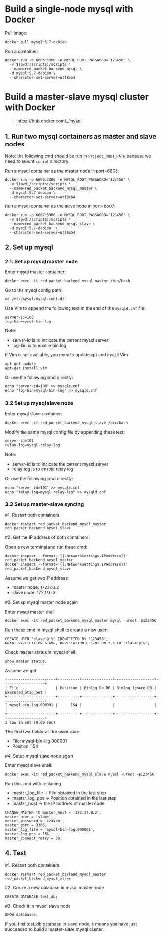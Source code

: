 # Build a single-node mysql with Docker
Pull image:
```shell
docker pull mysql:5.7-debian
```

Run a container:
```shell
docker run -p 6606:3306 -e MYSQL_ROOT_PASSWORD='123456' \
  -v $(pwd)/scripts:/scripts \
  --name=red_packet_backend_mysql \
  -d mysql:5.7-debian \
  --character-set-server=utf8mb4
```

# Build a master-slave mysql cluster with Docker
> https://hub.docker.com/_/mysql

## 1. Run two mysql containers as master and slave nodes
Note: the following cmd should be run in `Project_ROOT_PATH` because we need to mount `script` directory.

Run a mysql container as the master node in port=6606:
```shell
docker run -p 6606:3306 -e MYSQL_ROOT_PASSWORD='123456' \
  -v $(pwd)/scripts:/scripts \
  --name=red_packet_backend_mysql_master \
  -d mysql:5.7-debian \
  --character-set-server=utf8mb4
```

Run a mysql container as the slave node  in port=6607:
```shell
docker run -p 6607:3306 -e MYSQL_ROOT_PASSWORD='123456' \
  -v $(pwd)/scripts:/scripts \
  --name=red_packet_backend_mysql_slave \
  -d mysql:5.7-debian  \
  --character-set-server=utf8mb4
```

## 2. Set up mysql
### 2.1. Set up mysql master node

Enter mysql master container:
```shell
docker exec -it red_packet_backend_mysql_master /bin/bash
```

Go to the mysql config path:
```shell
cd /etc/mysql/mysql.conf.d/
```

Use Vim to append the following text in the end of the `mysqld.cnf` file:
```text
server-id=100
log-bin=mysql-bin-log
```
Note:
- server-id is to indicate the current mysql server
- log-bin is to enable bin log 

If Vim is not available, you need to update apt and install Vim
```shell
apt-get update
apt-get install vim
```

Or use the following cmd directly:
```shell
echo "server-id=100" >> mysqld.cnf
echo "log-bin=mysql-bin-log" >> mysqld.cnf
````

### 3.2 Set up mysql slave node
Enter mysql slave container:
```shell
docker exec -it red_packet_backend_mysql_slave /bin/bash
```

Modify the same mysql config file by appending these text:
```text
server-id=101
relay-log=mysql-relay-log
```

Note:
- server-id is to indicate the current mysql server
- relay-log is to enable relay log

Or use the following cmd directly:
```shell
echo "server-id=101" >> mysqld.cnf 
echo "relay-log=mysql-relay-log" >> mysqld.cnf
````

### 3.3 Set up master-slave syncing
#1. Restart both containers
```shell
docker restart red_packet_backend_mysql_master red_packet_backend_mysql_slave
```

#2. Get the IP address of both containers:

Open a new terminal and run these cmd:
```shell
docker inspect --format='{{.NetworkSettings.IPAddress}}' red_packet_backend_mysql_master
docker inspect --format='{{.NetworkSettings.IPAddress}}' red_packet_backend_mysql_slave
```

Assume we get two IP address:
- master node: 172.17.0.2
- slave node: 172.17.0.3

#3. Set up mysql master node again

Enter mysql master shell
```shell
docker exec -it red_packet_backend_mysql_master mysql -uroot -p123456
```

Run these cmd in mysql shell to create a new user:
```mysql
CREATE USER 'slave'@'%' IDENTIFIED BY '123456';
GRANT REPLICATION SLAVE, REPLICATION CLIENT ON *.* TO 'slave'@'%';
```

Check master status in mysql shell:
```mysql
show master status;
```

Assume we get:
```text
+----------------------+----------+--------------+------------------+-------------------+
| File                 | Position | Binlog_Do_DB | Binlog_Ignore_DB | Executed_Gtid_Set |
+----------------------+----------+--------------+------------------+-------------------+
| mysql-bin-log.000001 |      154 |              |                  |                   |
+----------------------+----------+--------------+------------------+-------------------+
1 row in set (0.00 sec)
```

The first two fields will be used later:
- File: mysql-bin-log.000001
- Position: 154

#4. Setup mysql slave node again

Enter mysql slave shell:
```shell
docker exec -it red_packet_backend_mysql_slave mysql -uroot -p123456
```

Run this cmd with replacing 
- master_log_file -> File obtained in the last step
- master_log_pos -> Position obtained in the last step
- master_host -> the IP address of master node

```mysql
CHANGE MASTER TO master_host = '172.17.0.2',
master_user = 'slave',
master_password = '123456',
master_port = 3306,
master_log_file = 'mysql-bin-log.000001',
master_log_pos = 154,
master_connect_retry = 30;
```

## 4. Test
#1. Restart both containers
```shell
docker restart red_packet_backend_mysql_master red_packet_backend_mysql_slave
```

#2. Create a new database in mysql master node
```mysql
CREATE DATABASE test_db;
```

#3. Check it in mysql slave node
```mysql
SHOW databases;
```

If you find test_db database in slave node, it means you have just succeeded to build a master-slave mysql cluster.